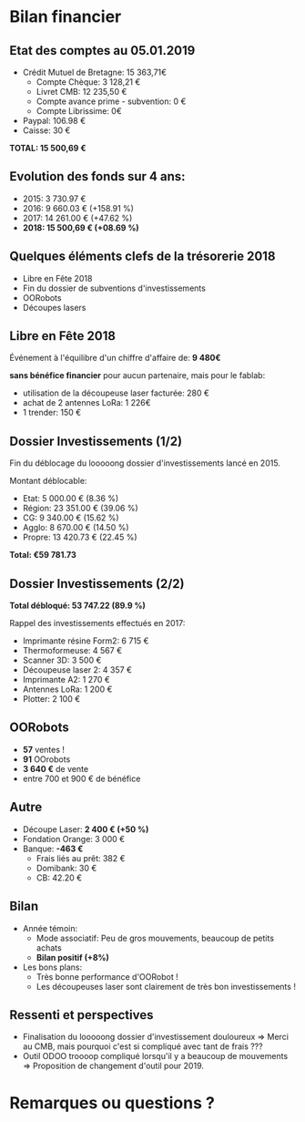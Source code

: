 # Bilan financier


## Etat des comptes au 05.01.2019
- Crédit Mutuel de Bretagne: 15 363,71€
  - Compte Chèque: 3 128,21 €
  - Livret CMB:  12 235,50 €
  - Compte avance prime - subvention: 0 €
  - Compte Librissime: 0€
- Paypal: 106.98 €
- Caisse: 30 €

**TOTAL: 15 500,69 €**


## Evolution des fonds sur 4 ans:
- 2015: 3 730.97 €
- 2016: 9 660.03 €  (+158.91 %)
- 2017: 14 261.00 € (+47.62 %)
- **2018: 15 500,69 € (+08.69 %)**


## Quelques éléments clefs de la trésorerie 2018
- Libre en Fête 2018
- Fin du dossier de subventions d'investissements
- OORobots
- Découpes lasers


## Libre en Fête 2018
Événement à l'équilibre d'un chiffre d'affaire de: **9 480€**

**sans bénéfice financier** pour aucun partenaire, mais pour le fablab:
- utilisation de la découpeuse laser facturée: 280 €
- achat de 2 antennes LoRa: 1 226€
- 1 trender: 150 €


## Dossier Investissements (1/2)
Fin du déblocage du looooong dossier d'investissements lancé en 2015.

Montant déblocable:
- Etat:	5 000.00 € (8.36 %)
- Région:	23 351.00	€ (39.06 %)
- CG:	9 340.00 € (15.62 %)
- Agglo:	8 670.00 € (14.50 %)
- Propre:	13 420.73	€ (22.45 %)

**Total:	€59 781.73**


## Dossier Investissements (2/2)
**Total débloqué: 53 747.22 (89.9 %)**

Rappel des investissements effectués en 2017:
- Imprimante résine Form2: 6 715 €
- Thermoformeuse: 4 567 €
- Scanner 3D: 3 500 €
- Découpeuse laser 2: 4 357 €
- Imprimante A2: 1 270 €
- Antennes LoRa: 1 200 €
- Plotter: 2 100 €


## OORobots
- **57** ventes !
- **91** OOrobots
- **3 640 €** de vente
- entre 700 et 900 € de bénéfice


## Autre
- Découpe Laser: **2 400 € (+50 %)**
- Fondation Orange: 3 000 €
- Banque: **-463 €**
  - Frais liés au prêt: 382 €
  - Domibank: 30 €
  - CB: 42.20 €


## Bilan
- Année témoin:
  - Mode associatif: Peu de gros mouvements, beaucoup de petits achats
  - **Bilan positif (+8%)**
- Les bons plans:
  - Très bonne performance d'OORobot !
  - Les découpeuses laser sont clairement de très bon investissements !


## Ressenti et perspectives
- Finalisation du looooong dossier d'investissement douloureux => Merci au CMB, mais pourquoi c'est si compliqué avec tant de frais ???
- Outil ODOO troooop compliqué lorsqu'il y a beaucoup de mouvements => Proposition de changement d'outil pour 2019.


# Remarques ou questions ?

